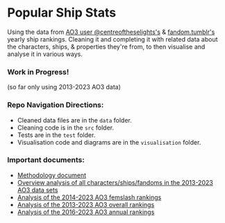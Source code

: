 # Popular Ship Stats

Using the data from [AO3 user @centreoftheselights's](https://archiveofourown.org/series/3929719) & [fandom.tumblr's](https://fandom.tumblr.com/) yearly ship rankings. Cleaning it and completing it with related data about the characters, ships, & properties they're from, to then visualise and analyse it in various ways.

### Work in Progress! 

(so far only using 2013-2023 AO3 data)

### Repo Navigation Directions:

- Cleaned data files are in the `data` folder. 
- Cleaning code is in the `src` folder. 
- Tests are in the `test` folder.
- Visualisation code and diagrams are in the `visualisation` folder.

### Important documents:
- [Methodology document](methodology.md)
- [Overview analysis of all characters/ships/fandoms in the 2013-2023 AO3 data sets](visualisation/ao3_all_data_2013_2023/analysis_2013_2023_overall_data.md)
- [Analysis of the 2014-2023 AO3 femslash rankings](visualisation/ao3_femslash_rankings_2014_2023/analysis_2014_2023_femslash_data.md)
- [Analysis of the 2013-2023 AO3 overall rankings](visualisation/ao3_overall_rankings_2013_2023/analysis_2013_2023_overall_data.md)
- [Analysis of the 2016-2023 AO3 annual rankings](visualisation/ao3_annual_rankings_2016_2023/analysis_2016_2023_annual_data.md)